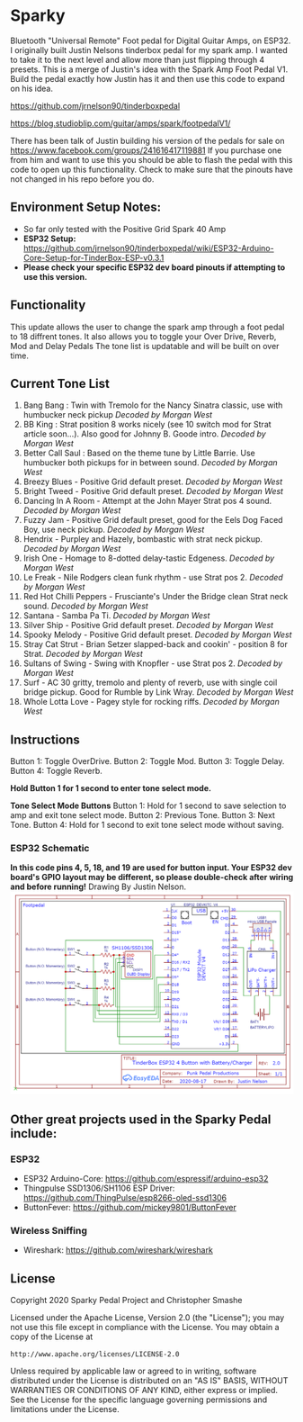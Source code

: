 # Sparky 
Bluetooth "Universal Remote" Foot pedal for Digital Guitar Amps, on ESP32. I originally built Justin Nelsons tinderbox pedal for my spark amp. I wanted to take it to the next level and allow more than just flipping through 4 presets. This is a merge of Justin's idea with the Spark Amp Foot Pedal V1. Build the pedal exactly how Justin has it and then use this code to expand on his idea.


https://github.com/jrnelson90/tinderboxpedal

https://blog.studioblip.com/guitar/amps/spark/footpedalV1/


There has been talk of Justin building his version of the pedals for sale on https://www.facebook.com/groups/241616417119881  If you purchase one from him and want to use this you should be able to flash the pedal with this code to open up this functionality. Check to make sure that the pinouts have not changed in his repo before you do.
## Environment Setup Notes:
* So far only tested with the Positive Grid Spark 40 Amp
* **ESP32 Setup:** https://github.com/jrnelson90/tinderboxpedal/wiki/ESP32-Arduino-Core-Setup-for-TinderBox-ESP-v0.3.1
* **Please check your specific ESP32 dev board pinouts if attempting to use this version.**


## Functionality
This update allows the user to change the spark amp through a foot pedal to 18 diffrent tones. It also allows you to toggle your Over Drive, Reverb, Mod and Delay Pedals
The tone list is updatable and will be built on over time.
## Current Tone List

1.  Bang Bang : Twin with Tremolo for the Nancy Sinatra classic, use with humbucker neck pickup *Decoded by Morgan West*
2.  BB King : Strat position 8 works nicely (see 10 switch mod for Strat article soon...). Also good for Johnny B. Goode intro. *Decoded by Morgan West*
3.  Better Call Saul : Based on the theme tune by Little Barrie. Use humbucker both pickups for in between sound. *Decoded by Morgan West*
4.  Breezy Blues - Positive Grid default preset. *Decoded by Morgan West*
5.  Bright Tweed - Positive Grid default preset. *Decoded by Morgan West*
6.  Dancing In A Room - Attempt at the John Mayer Strat pos 4 sound. *Decoded by Morgan West*
7.  Fuzzy Jam - Positive Grid default preset, good for the Eels Dog Faced Boy, use neck pickup. *Decoded by Morgan West*
8.  Hendrix - Purpley and Hazely, bombastic with strat neck pickup. *Decoded by Morgan West*
9.  Irish One - Homage to 8-dotted delay-tastic Edgeness. *Decoded by Morgan West*
10. Le Freak - Nile Rodgers clean funk rhythm - use Strat pos 2. *Decoded by Morgan West*
11. Red Hot Chilli Peppers - Frusciante's Under the Bridge clean Strat neck sound. *Decoded by Morgan West*
12. Santana - Samba Pa Ti. *Decoded by Morgan West*
13. Silver Ship - Positive Grid default preset. *Decoded by Morgan West*
14. Spooky Melody - Positive Grid default preset. *Decoded by Morgan West*
15. Stray Cat Strut - Brian Setzer slapped-back and cookin' - position 8 for Strat. *Decoded by Morgan West*
16. Sultans of Swing - Swing with Knopfler - use Strat pos 2. *Decoded by Morgan West*
17. Surf - AC 30 gritty, tremolo and plenty of reverb, use with single coil bridge pickup. Good for Rumble by Link Wray. *Decoded by Morgan West*
18. Whole Lotta Love - Pagey style for rocking riffs. *Decoded by Morgan West*
## Instructions
Button 1: Toggle OverDrive.
Button 2: Toggle Mod.
Button 3: Toggle Delay.
Button 4: Toggle Reverb.

**Hold Button 1 for 1 second to enter tone select mode.**


**Tone Select Mode Buttons**
Button 1: Hold for 1 second to save selection to amp and exit tone select mode.
Button 2: Previous Tone.
Button 3: Next Tone.
Button 4: Hold for 1 second to exit tone select mode without saving.
### ESP32 Schematic
**In this code pins 4, 5, 18, and 19 are used for button input. Your ESP32 dev board's GPIO layout may be different, so please double-check after wiring and before running!**
Drawing By Justin Nelson.
![](src/tinderbox_ESP32.png)



## Other great projects used in the Sparky Pedal include:

### ESP32
* ESP32 Arduino-Core:  https://github.com/espressif/arduino-esp32
* Thingpulse SSD1306/SH1106 ESP Driver: https://github.com/ThingPulse/esp8266-oled-ssd1306
* ButtonFever: https://github.com/mickey9801/ButtonFever

### Wireless Sniffing
* Wireshark: https://github.com/wireshark/wireshark

## License

Copyright 2020 Sparky Pedal Project and Christopher Smashe

Licensed under the Apache License, Version 2.0 (the "License");
you may not use this file except in compliance with the License.
You may obtain a copy of the License at

    http://www.apache.org/licenses/LICENSE-2.0

Unless required by applicable law or agreed to in writing, software
distributed under the License is distributed on an "AS IS" BASIS,
WITHOUT WARRANTIES OR CONDITIONS OF ANY KIND, either express or implied.
See the License for the specific language governing permissions and
limitations under the License.
